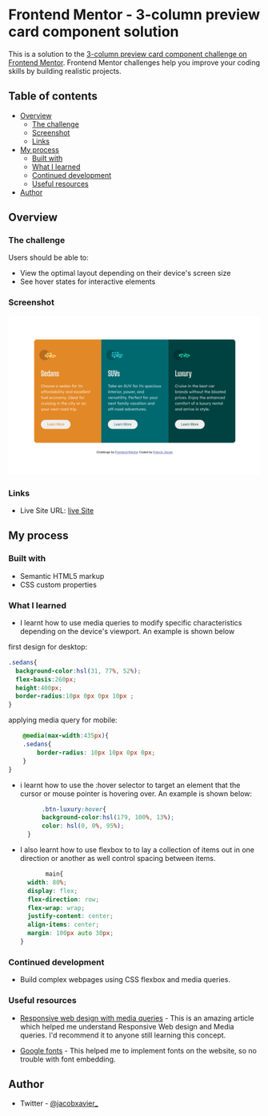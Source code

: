 # Frontend Mentor - 3-column preview card component solution

This is a solution to the [3-column preview card component challenge on Frontend Mentor](https://www.frontendmentor.io/challenges/3column-preview-card-component-pH92eAR2-). Frontend Mentor challenges help you improve your coding skills by building realistic projects. 

## Table of contents

- [Overview](#overview)
  - [The challenge](#the-challenge)
  - [Screenshot](#screenshot)
  - [Links](#links)
- [My process](#my-process)
  - [Built with](#built-with)
  - [What I learned](#what-i-learned)
  - [Continued development](#continued-development)
  - [Useful resources](#useful-resources)
- [Author](#author)



## Overview

### The challenge

Users should be able to:

- View the optimal layout depending on their device's screen size
- See hover states for interactive elements

### Screenshot

![](images/screenshot_1.png)


### Links

- Live Site URL: [live Site](https://jacbfrancis.github.io/3-column-card/)

## My process

### Built with

- Semantic HTML5 markup
- CSS custom properties

### What I learned

- I learnt how to use media queries to modify specific characteristics depending on the device's viewport. An example is shown below 

first design for desktop:

  ```css
  .sedans{
    background-color:hsl(31, 77%, 52%);
    flex-basis:260px;
    height:400px; 
    border-radius:10px 0px 0px 10px ;   
  }
```

applying media query for mobile:

```css
    @media(max-width:435px){
    .sedans{
        border-radius: 10px 10px 0px 0px;
    }
}
```
- i learnt how to use the :hover selector to target an element that the cursor or mouse pointer is hovering over. An example is shown below:
  
  ```css
        .btn-luxury:hover{
        background-color:hsl(179, 100%, 13%);
        color: hsl(0, 0%, 95%);
    }
  ```

- I also learnt how to use flexbox to to lay a collection of items out in one direction or another as well control spacing between items.

  ```css
         main{
    width: 80%;
    display: flex;
    flex-direction: row;
    flex-wrap: wrap;
    justify-content: center;
    align-items: center;
    margin: 100px auto 30px;
  }
  ```

### Continued development

- Build complex webpages using CSS flexbox and media queries.

### Useful resources

- [Responsive web design with media queries](https://www.w3schools.com/css/css_rwd_mediaqueries.asp) - This is an amazing article which helped me understand Responsive Web design and Media queries. I'd recommend it to anyone still learning this concept.

- [Google fonts](https://fonts.google.com/) - This helped me to implement fonts on the website, so no trouble with font embedding.


## Author

- Twitter - [@jacobxavier_](https://twitter.com/jacobxavier_?t=YdJHQngdQYJVbC7mWspqDg&s=08)

